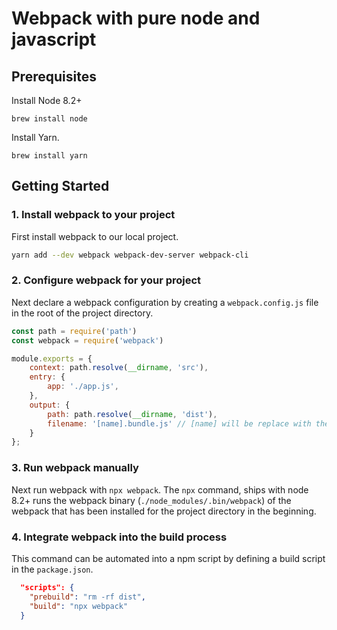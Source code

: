 # Webpack with pure node and javascript

## Prerequisites

Install Node 8.2+
```
brew install node
```

Install Yarn.
```
brew install yarn
```

## Getting Started

### 1. Install webpack to your project
First install webpack to our local project.

```bash
yarn add --dev webpack webpack-dev-server webpack-cli
```

### 2. Configure webpack for your project
Next declare a webpack configuration by creating a `webpack.config.js` file in the root of the project directory.

```js
const path = require('path')
const webpack = require('webpack')

module.exports = {
    context: path.resolve(__dirname, 'src'),
    entry: {
        app: './app.js',
    },
    output: {
        path: path.resolve(__dirname, 'dist'),
        filename: '[name].bundle.js' // [name] will be replace with the key of the corresponding entry
    }
};
```
### 3. Run webpack manually
Next run webpack with `npx webpack`. The `npx` command, ships with node 8.2+ runs the webpack binary (`./node_modules/.bin/webpack`) of the webpack that has been installed for the project directory in the beginning.

### 4. Integrate webpack into the build process
This command can be automated into a npm script by defining a build script in the `package.json`.

```json
  "scripts": {
    "prebuild": "rm -rf dist",
    "build": "npx webpack"
  }
```



